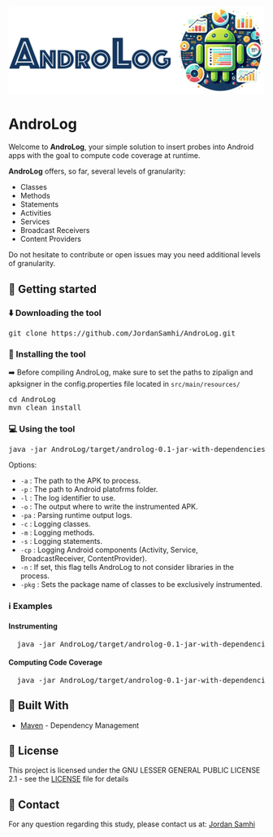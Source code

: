 <p align="center">
<img width="1200px" src="https://github.com/JordanSamhi/AndroLog/blob/main/data/androlog_logo.png">
</p> 

# AndroLog

Welcome to **AndroLog**, your simple solution to insert probes into Android apps with the goal to compute code coverage at runtime.

**AndroLog** offers, so far, several levels of granularity:
- Classes
- Methods
- Statements
- Activities
- Services
- Broadcast Receivers
- Content Providers

Do not hesitate to contribute or open issues may you need additional levels of granularity.

## :rocket: Getting started

### :arrow_down: Downloading the tool

<pre>
git clone https://github.com/JordanSamhi/AndroLog.git
</pre>

### :wrench: Installing the tool

➡️ Before compiling AndroLog, make sure to set the paths to zipalign and apksigner in the config.properties file located in `src/main/resources/`

<pre>
cd AndroLog
mvn clean install
</pre>

### :computer: Using the tool

<pre>
java -jar AndroLog/target/androlog-0.1-jar-with-dependencies.jar <i>options</i>
</pre>

Options:

* ```-a``` : The path to the APK to process.
* ```-p``` : The path to Android platofrms folder.
* ```-l``` : The log identifier to use.
* ```-o``` :  The output where to write the instrumented APK.
* ```-pa``` : Parsing runtime output logs.
* ```-c``` : Logging classes.
* ```-m``` : Logging methods.
* ```-s``` : Logging statements.
* ```-cp``` : Logging Android components (Activity, Service, BroadcastReceiver, ContentProvider).
* ```-n``` : If set, this flag tells AndroLog to not consider libraries in the process.
* ```-pkg``` : Sets the package name of classes to be exclusively instrumented.

### :information_source: Examples

#### Instrumenting

<pre>
  java -jar AndroLog/target/androlog-0.1-jar-with-dependencies.jar -p ./Androidplatforms/ -l MY_SUPER_LOG -o ./output/ -a my_app.apk -c -m -cp
</pre>

#### Computing Code Coverage

<pre>
  java -jar AndroLog/target/androlog-0.1-jar-with-dependencies.jar -p ./Androidplatforms/ -l MY_SUPER_LOG -a my_app.apk -c -m -cp -pa logs
</pre>

## :hammer: Built With

* [Maven](https://maven.apache.org/) - Dependency Management

## :page_with_curl: License

This project is licensed under the GNU LESSER GENERAL PUBLIC LICENSE 2.1 - see the [LICENSE](LICENSE) file for details

## :email: Contact

For any question regarding this study, please contact us at:
[Jordan Samhi](mailto:j.samhi@me.com)
